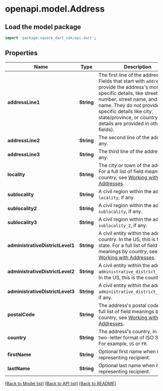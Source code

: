 # openapi.model.Address

## Load the model package
```dart
import 'package:square_dart_sdk/api.dart';
```

## Properties
Name | Type | Description | Notes
------------ | ------------- | ------------- | -------------
**addressLine1** | **String** | The first line of the address.  Fields that start with `address_line` provide the address's most specific details, like street number, street name, and building name. They do *not* provide less specific details like city, state/province, or country (these details are provided in other fields). | [optional] 
**addressLine2** | **String** | The second line of the address, if any. | [optional] 
**addressLine3** | **String** | The third line of the address, if any. | [optional] 
**locality** | **String** | The city or town of the address. For a full list of field meanings by country, see [Working with Addresses](https://developer.squareup.com/docs/build-basics/working-with-addresses). | [optional] 
**sublocality** | **String** | A civil region within the address's `locality`, if any. | [optional] 
**sublocality2** | **String** | A civil region within the address's `sublocality`, if any. | [optional] 
**sublocality3** | **String** | A civil region within the address's `sublocality_2`, if any. | [optional] 
**administrativeDistrictLevel1** | **String** | A civil entity within the address's country. In the US, this is the state. For a full list of field meanings by country, see [Working with Addresses](https://developer.squareup.com/docs/build-basics/working-with-addresses). | [optional] 
**administrativeDistrictLevel2** | **String** | A civil entity within the address's `administrative_district_level_1`. In the US, this is the county. | [optional] 
**administrativeDistrictLevel3** | **String** | A civil entity within the address's `administrative_district_level_2`, if any. | [optional] 
**postalCode** | **String** | The address's postal code. For a full list of field meanings by country, see [Working with Addresses](https://developer.squareup.com/docs/build-basics/working-with-addresses). | [optional] 
**country** | **String** | The address's country, in the two-letter format of ISO 3166. For example, `US` or `FR`. | [optional] 
**firstName** | **String** | Optional first name when it's representing recipient. | [optional] 
**lastName** | **String** | Optional last name when it's representing recipient. | [optional] 

[[Back to Model list]](../README.md#documentation-for-models) [[Back to API list]](../README.md#documentation-for-api-endpoints) [[Back to README]](../README.md)


